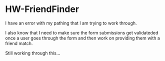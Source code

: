 # HW-FriendFinder

I have an error with my pathing that I am trying to work through.

I also know that I need to make sure the form submissions get validateded once a user goes through the form and then work on providing them with a friend match.

Still working through this...
